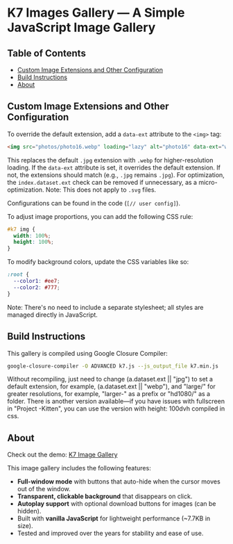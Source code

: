 # K7 Images Gallery — A Simple JavaScript Image Gallery

## Table of Contents
- [Custom Image Extensions and Other Configuration](#custom-image-extensions-and-other-configuration)
- [Build Instructions](#build-instructions)
- [About](#about)

## Custom Image Extensions and Other Configuration

To override the default extension, add a `data-ext` attribute to the `<img>` tag:
```html
<img src="photos/photo16.webp" loading="lazy" alt="photo16" data-ext="webp">
```
This replaces the default `.jpg` extension with `.webp` for higher-resolution loading. If the `data-ext` attribute is set, it overrides the default extension. If not, the extensions should match (e.g., `.jpg` remains `.jpg`). For optimization, the `index.dataset.ext` check can be removed if unnecessary, as a micro-optimization. Note: This does not apply to `.svg` files.

Configurations can be found in the code (`[// user config]`).

To adjust image proportions, you can add the following CSS rule:
```css
#k7 img {
  width: 100%;
  height: 100%;
}
```

To modify background colors, update the CSS variables like so:
```css
:root {
  --color1: #ee7;
  --color2: #777;
}
```
Note: There's no need to include a separate stylesheet; all styles are managed directly in JavaScript.

## Build Instructions

This gallery is compiled using Google Closure Compiler:
```bash
google-closure-compiler -O ADVANCED k7.js --js_output_file k7.min.js
```
Without recompiling, just need to change (a.dataset.ext || "jpg") to set a default extension, for example, (a.dataset.ext || "webp"), and "large/" for greater resolutions, for example, "larger-" as a prefix or "hd1080/" as a folder.
There is another version available—if you have issues with fullscreen in "Project -Kitten", you can use the version with height: 100dvh compiled in css.

## About

Check out the demo: [K7 Image Gallery](https://kostassliazas.github.io/K7/)

This image gallery includes the following features:
- **Full-window mode** with buttons that auto-hide when the cursor moves out of the window.
- **Transparent, clickable background** that disappears on click.
- **Autoplay support** with optional download buttons for images (can be hidden).
- Built with **vanilla JavaScript** for lightweight performance (~7.7KB in size).
- Tested and improved over the years for stability and ease of use.
